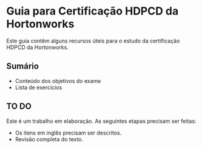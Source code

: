 # Guia para Certificação HDPCD da Hortonworks

Este guia contêm alguns recursos úteis para o estudo da certificação HDPCD da
Hortonworks.

## Sumário

* Conteúdo dos objetivos do exame
* Lista de exercícios


## TO DO

Este é um trabalho em elaboração. As seguintes etapas precisam ser feitas:

* Os itens em inglês precisam ser descritos.
* Revisão completa do texto.
